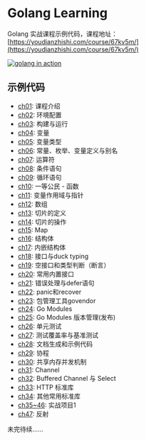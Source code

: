 # Golang Learning

Golang 实战课程示例代码，课程地址：[https://youdianzhishi.com/course/67kv5m/](https://youdianzhishi.com/course/67kv5m/)

[![golang in action](https://sdn.haimaxy.com/covers/2019/5/25/5089dc263d514efa906259eae0b99317.png)](https://youdianzhishi.com/course/67kv5m/)

## 示例代码
* [ch01](./ch01-introduction): 课程介绍
* [ch02](./ch02-env-config): 环境配置
* [ch03](./ch03-build-run): 构建与运行
* [ch04](./ch04-variable): 变量
* [ch05](./ch05-variable-type): 变量类型
* [ch06](./ch06-const-enum-alias): 常量、枚举、变量定义与别名
* [ch07](./ch07-operator): 运算符
* [ch08](./ch08-if-switch): 条件语句
* [ch09](./ch09-loop-for): 循环语句
* [ch10](./ch10-function): 一等公民 - 函数
* [ch11](./ch11-scope-pointer): 变量作用域与指针
* [ch12](./ch12-array): 数组
* [ch13](./ch13-slice-define): 切片的定义
* [ch14](./ch14-slice-operate): 切片的操作
* [ch15](./ch15-map): Map
* [ch16](./ch16-struct): 结构体
* [ch17](./ch17-built-in-struct): 内嵌结构体
* [ch18](./ch18-interface-duck-typing): 接口与duck typing
* [ch19](./ch19-empty-interface-and-type-switch): 空接口和类型判断（断言）
* [ch20](./ch20-built-in-interface): 常用内置接口
* [ch21](./ch21-error-and-defer): 错误处理与defer语句
* [ch22](./ch22-panic-recover): panic和recover
* [ch23](./ch23-govendor): 包管理工具govendor
* [ch24](./ch24-gomodules): Go Modules
* [ch25](./ch25-gomodules-version): Go Modules 版本管理(发布)
* [ch26](./ch26-gotesting): 单元测试
* [ch27](./ch27-gotesting-cover-bench): 测试覆盖率与基准测试
* [ch28](./ch28-godoc-example): 文档生成和示例代码
* [ch29](./ch29-goroutine): 协程
* [ch30](./ch30-mutex-waitgroup): 共享内存并发机制
* [ch31](./ch31-go-channel): Channel
* [ch32](./ch32-buffered-select): Buffered Channel 与 Select
* [ch33](./ch33-http): HTTP 标准库
* [ch34](./ch34-other-lib): 其他常用标准库
* [ch35~46](https://github.com/cnych/pogo): 实战项目1
* [ch47](./ch47-reflect): 反射

未完待续......
